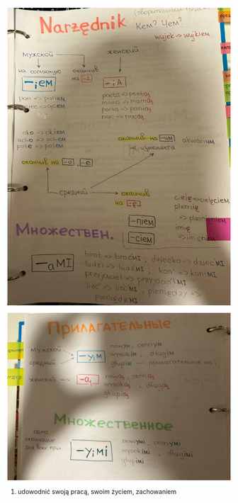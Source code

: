 
![telegram-cloud-photo-size-2-5471889804162618159-y](../../_Attachments/telegram-cloud-photo-size-2-5471889804162618159-y.jpg)

![telegram-cloud-photo-size-2-5471889804162618158-y](../../_Attachments/telegram-cloud-photo-size-2-5471889804162618158-y.jpg)

1. udowodnić swoją pracą, swoim życiem, zachowaniem
